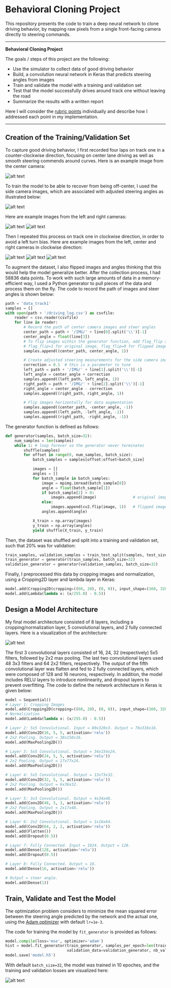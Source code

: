 # Behavioral Cloning Project

This repository presents the code to train a deep neural network to clone driving behavior, by mapping raw pixels from a single front-facing camera directly to steering commands.

---

**Behavioral Cloning Project**

The goals / steps of this project are the following:
* Use the simulator to collect data of good driving behavior
* Build, a convolution neural network in Keras that predicts steering angles from images
* Train and validate the model with a training and validation set
* Test that the model successfully drives around track one without leaving the road
* Summarize the results with a written report

Here I will consider the [rubric points](https://review.udacity.com/#!/rubrics/432/view) individually and describe how I addressed each point in my implementation. 

[//]: # (Image References)

[image1]: ./images/center.jpg "Center Image"
[image2]: ./images/side_cameras.png "Multiple Cameras"
[image3]: ./images/left.jpg "Left Image"
[image4]: ./images/right.jpg "Right Image"
[image5]: ./images/left_cw.jpg "Left Image Clockwise"
[image6]: ./images/center_cw.jpg "Center Image Clockwise"
[image7]: ./images/right_cw.jpg "Right Image Clockwise"
[image8]: ./images/architecture.png "CNN Architecture"
[image9]: ./images/losds.png "Loss for Each Epoch"

---

## Creation of the Training/Validation Set

To capture good driving behavior, I first recorded four laps on track one in a counter-clockwise direction, focusing on center lane driving as well as smooth steering commends around curves. Here is an example image from the center camera:

![alt text][image1]

To train the model to be able to recover from being off-center, I used the side camera images, which are associated with adjusted steering angles as illustrated below:

![alt text][image2]

Here are example images from the left and right cameras:

![alt text][image3]
![alt text][image4]

Then I repeated this process on track one in clockwise direction, in order to avoid a left turn bias. Here are example images from the left, center and right cameras in clockwise direction:

![alt text][image5]
![alt text][image6]
![alt text][image7]

To augment the dataset, I also flipped images and angles thinking that this would help the model generalize better. After the collection process, I had 58836 data points. To work with such large amounts of data in a memory-efficient way, I used a Python generator to pull pieces of the data and process them on the fly. The code to record the path of images and steer angles is shown below:

```python
path = 'data_track1'
samples = []
with open(path + '/driving_log.csv') as csvfile:
    reader = csv.reader(csvfile)
    for line in reader:
        # Record the path of center camera images and steer angles
        center_path = path + '/IMG/' + line[0].split('\\')[-1]
        center_angle = float(line[3])
        # To flip images within the generator function, add flag_flip as the third entry
        # flag_flip=1 for original image, flag_flip=0 for flipped image
        samples.append((center_path, center_angle, 1))

        # Create adjusted steering measurements for the side camera images
        correction = 0.1  # this is a parameter to tune
        left_path = path + '/IMG/' + line[1].split('\\')[-1]
        left_angle = center_angle + correction
        samples.append((left_path, left_angle, 1))
        right_path = path + '/IMG/' + line[2].split('\\')[-1]
        right_angle = center_angle - correction
        samples.append((right_path, right_angle, 1))

        # Flip images horizontally for data augmentation
        samples.append((center_path, -center_angle, -1))
        samples.append((left_path, -left_angle, -1))
        samples.append((right_path, -right_angle, -1))
```

The generator function is defined as follows:

```python
def generator(samples, batch_size=32):
    num_samples = len(samples)
    while 1: # loop forever so the generator never terminates
        shuffle(samples)
        for offset in range(0, num_samples, batch_size):
            batch_samples = samples[offset:offset+batch_size]

            images = []
            angles = []
            for batch_sample in batch_samples:
                image = mpimg.imread(batch_sample[0])
                angle = float(batch_sample[1])
                if batch_sample[2] > 0:
                    images.append(image)                # original image
                else:
                    images.append(cv2.flip(image, 1))   # flipped image
                angles.append(angle)

            X_train = np.array(images)
            y_train = np.array(angles)
            yield shuffle(X_train, y_train)
```

Then, the dataset was shuffled and split into a training and validation set, such that 20% was for validation:

```python
train_samples, validation_samples = train_test_split(samples, test_size=0.2)
train_generator = generator(train_samples, batch_size=32)
validation_generator = generator(validation_samples, batch_size=32)
```

Finally, I preprocessed this data by cropping images and normalization, using a Cropping2D layer and lambda layer in Keras:

```python
model.add(Cropping2D(cropping=((60, 20), (0, 0)), input_shape=(160, 320, 3)))
model.add(Lambda(lambda x: (x/255.0) - 0.5))
```

## Design a Model Architecture

My final model architecture consisted of 8 layers, including a cropping/normalization layer, 5 convolutional layers, and 2 fully connected layers. Here is a visualization of the architecture:

![alt text][image8]

The first 3 convolutional layers consisted of 16, 24, 32 (respectively) 5x5 filters, followed by 2x2 max pooling. The last two convolutional layers used 48 3x3 filters and 64 2x2 filters, respectively. The output of the fifth convolutional layer was flatten and fed to 2 fully connected layers, which were composed of 128 and 16 neurons, respectively. In addition, the model includes RELU layers to introduce nonlinearity, and dropout layers to prevent overfitting. The code to define the network architecture in Keras is given below:

```python
model = Sequential()
# Layer 1: Cropping Images
model.add(Cropping2D(cropping=((60, 20), (0, 0)), input_shape=(160, 320, 3)))
# Normalization
model.add(Lambda(lambda x: (x/255.0) - 0.5))

# Layer 2: 5x5 Convolutional. Input = 80x320x3. Output = 76x316x16.
model.add(Conv2D(16, 5, 5, activation='relu'))
# 2x2 Pooling. Output = 38x158x16.
model.add(MaxPooling2D())

# Layer 3: 5x5 Convolutional. Output = 34x154x24.
model.add(Conv2D(24, 5, 5, activation='relu'))
# 2x2 Pooling. Output = 17x77x24.
model.add(MaxPooling2D())

# Layer 4: 5x5 Convolutional. Output = 13x73x32.
model.add(Conv2D(32, 5, 5, activation='relu'))
# 2x2 Pooling. Output = 6x36x32.
model.add(MaxPooling2D())

# Layer 5: 3x3 Convolutional. Output = 4x34x48.
model.add(Conv2D(48, 3, 3, activation='relu'))
# 2x2 Pooling. Output = 2x17x48.
model.add(MaxPooling2D())

# Layer 6: 2x2 Convolutional. Output = 1x16x64.
model.add(Conv2D(64, 2, 2, activation='relu'))
model.add(Flatten())
model.add(Dropout(0.5))

# Layer 7: Fully Connected. Input = 1024. Output = 128.
model.add(Dense(128, activation='relu'))
model.add(Dropout(0.5))

# Layer 8: Fully Connected. Output = 16.
model.add(Dense(16, activation='relu'))

# Output = steer angle.
model.add(Dense(1))
```

## Train, Validate and Test the Model

The optimization problem considers to minimize the mean squared error between the steering angle predicted by the network and the actual one, using the [Adam optimizer](https://www.tensorflow.org/versions/r1.2/api_docs/python/tf/train/AdamOptimizer) with default `lr=1e-3`. 

The code for training the model by `fit_generator` is provided as follows:
```python
model.compile(loss='mse', optimizer='adam')
hist = model.fit_generator(train_generator, samples_per_epoch=len(train_samples), nb_epoch=10,
                           validation_data=validation_generator, nb_val_samples=len(validation_samples))
model.save('model.h5')
```

With default `batch_size=32`, the model was trained in 10 epoches, and the training and validation losses are visualized here:

![alt text][image9]

